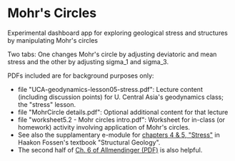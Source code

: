 # Mohr's Circles

Experimental dashboard app for exploring geological stress and structures by manipulating Mohr's circles

Two tabs: One changes Mohr's circle by adjusting deviatoric and mean stress and the other by adjusting sigma_1 and sigma_3.

PDFs included are for background purposes only:

- file "UCA-geodynamics-lesson05-stress.pdf": Lecture content (including discussion points) for U. Central Asia's geodynamics class; the "stress" lesson.
- file "MohrCircle details.pdf": Optional additional content for that lecture
- file "worksheet5.2 - Mohr circles intro.pdf": Worksheet for in-class (or homework) activity involving application of Mohr's circles.
- See also the supplamentary e-module for [chapters 4 & 5, "Stress"](https://folk.uib.no/nglhe/StructuralGeoBookEmodules2ndEd.html) in Haakon Fossen's textbook "Structural Geology".
- The second half of [Ch. 6 of Allmendinger (PDF)](http://www.geo.cornell.edu/geology/faculty/RWA/structure-lab-manual/chapter-6.pdf) is also helpful.